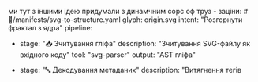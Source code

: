 ми тут з іншими ідею придумали з динамчним сорс оф труз - заціни: # 🧬/manifests/svg-to-structure.yaml
glyph: origin.svg
intent: "Розгорнути фрактал з ядра"
pipeline:
  - stage: "📥 Зчитування гліфа"
    description: "Зчитування SVG-файлу як вхідного коду"
    tool: "svg-parser"
    output: "AST гліфа"
  
  - stage: "🔤 Декодування метаданих"
    description: "Витягнення тегів